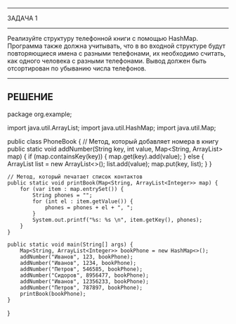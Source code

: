 ***********************************************************
ЗАДАЧА 1
***********************************************************

Реализуйте структуру телефонной книги с помощью HashMap.
Программа также должна учитывать, что в во входной структуре будут повторяющиеся имена с разными телефонами, их необходимо считать, как одного человека с разными телефонами. Вывод должен быть отсортирован по убыванию числа телефонов.

-----------------------------------------------------------
РЕШЕНИЕ
-----------------------------------------------------------
package org.example;

import java.util.ArrayList;
import java.util.HashMap;
import java.util.Map;

public class PhoneBook {
    // Метод, который добавляет номера в книгу
    public static void addNumber(String key, int value, Map<String, ArrayList<Integer>> map) {
        if (map.containsKey(key)) {
            map.get(key).add(value);
        } else {
            ArrayList<Integer> list = new ArrayList<>();
            list.add(value);
            map.put(key, list);
        }
    }

    // Метод, который печатает список контактов
    public static void printBook(Map<String, ArrayList<Integer>> map) {
        for (var item : map.entrySet()) {
            String phones = "";
            for (int el : item.getValue()) {
                phones = phones + el + ", ";
            }
            System.out.printf("%s: %s \n", item.getKey(), phones);
        }
    }

    public static void main(String[] args) {
        Map<String, ArrayList<Integer>> bookPhone = new HashMap<>();
        addNumber("Иванов", 123, bookPhone);
        addNumber("Иванов", 1234, bookPhone);
        addNumber("Петров", 546585, bookPhone);
        addNumber("Сидоров", 8956477, bookPhone);
        addNumber("Иванов", 12356233, bookPhone);
        addNumber("Петров", 787897, bookPhone);
        printBook(bookPhone);
    }
}
